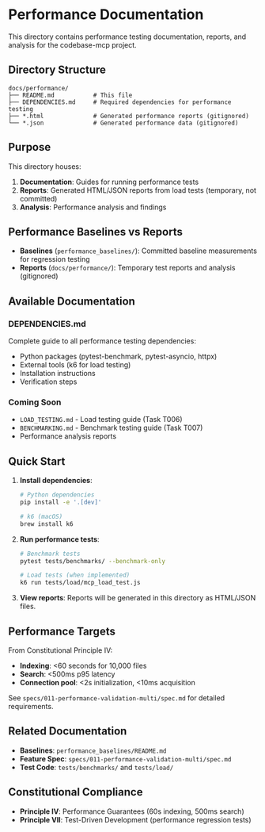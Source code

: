 # Performance Documentation

This directory contains performance testing documentation, reports, and analysis for the codebase-mcp project.

## Directory Structure

```
docs/performance/
├── README.md           # This file
├── DEPENDENCIES.md     # Required dependencies for performance testing
├── *.html              # Generated performance reports (gitignored)
└── *.json              # Generated performance data (gitignored)
```

## Purpose

This directory houses:
1. **Documentation**: Guides for running performance tests
2. **Reports**: Generated HTML/JSON reports from load tests (temporary, not committed)
3. **Analysis**: Performance analysis and findings

## Performance Baselines vs Reports

- **Baselines** (`performance_baselines/`): Committed baseline measurements for regression testing
- **Reports** (`docs/performance/`): Temporary test reports and analysis (gitignored)

## Available Documentation

### DEPENDENCIES.md
Complete guide to all performance testing dependencies:
- Python packages (pytest-benchmark, pytest-asyncio, httpx)
- External tools (k6 for load testing)
- Installation instructions
- Verification steps

### Coming Soon
- `LOAD_TESTING.md` - Load testing guide (Task T006)
- `BENCHMARKING.md` - Benchmark testing guide (Task T007)
- Performance analysis reports

## Quick Start

1. **Install dependencies**:
   ```bash
   # Python dependencies
   pip install -e '.[dev]'

   # k6 (macOS)
   brew install k6
   ```

2. **Run performance tests**:
   ```bash
   # Benchmark tests
   pytest tests/benchmarks/ --benchmark-only

   # Load tests (when implemented)
   k6 run tests/load/mcp_load_test.js
   ```

3. **View reports**:
   Reports will be generated in this directory as HTML/JSON files.

## Performance Targets

From Constitutional Principle IV:
- **Indexing**: <60 seconds for 10,000 files
- **Search**: <500ms p95 latency
- **Connection pool**: <2s initialization, <10ms acquisition

See `specs/011-performance-validation-multi/spec.md` for detailed requirements.

## Related Documentation

- **Baselines**: `performance_baselines/README.md`
- **Feature Spec**: `specs/011-performance-validation-multi/spec.md`
- **Test Code**: `tests/benchmarks/` and `tests/load/`

## Constitutional Compliance

- **Principle IV**: Performance Guarantees (60s indexing, 500ms search)
- **Principle VII**: Test-Driven Development (performance regression tests)
